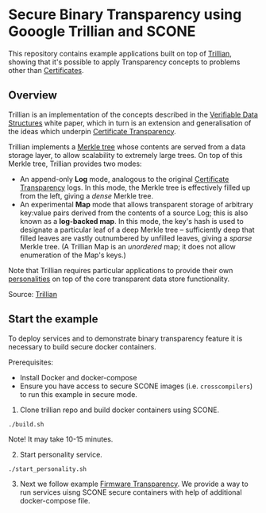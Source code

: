 # Secure Binary Transparency using Gooogle Trillian and SCONE

This repository contains example applications built on top of
[Trillian](https://github.com/google/trillian), showing that it's possible to apply
Transparency concepts to problems other than
[Certificates](https://github.com/google/certificate-transparency-go).

## Overview

Trillian is an implementation of the concepts described in the
[Verifiable Data Structures](docs/papers/VerifiableDataStructures.pdf) white paper,
which in turn is an extension and generalisation of the ideas which underpin
[Certificate Transparency](https://certificate-transparency.org).

Trillian implements a [Merkle tree](https://en.wikipedia.org/wiki/Merkle_tree)
whose contents are served from a data storage layer, to allow scalability to
extremely large trees.  On top of this Merkle tree, Trillian provides two
modes:

 - An append-only **Log** mode, analogous to the original
   [Certificate Transparency](https://certificate-transparency.org) logs.  In
   this mode, the Merkle tree is effectively filled up from the left, giving a
   *dense* Merkle tree.
 - An experimental **Map** mode that allows transparent storage of arbitrary
   key:value pairs derived from the contents of a source Log; this is also known
   as a **log-backed map**.  In this mode, the key's hash is used to designate a
   particular leaf of a deep Merkle tree – sufficiently deep that filled
   leaves are vastly outnumbered by unfilled leaves, giving a *sparse* Merkle
   tree.  (A Trillian Map is an *unordered* map; it does not allow enumeration
   of the Map's keys.)

Note that Trillian requires particular applications to provide their own
[personalities](#personalities) on top of the core transparent data store
functionality.

Source: [Trillian](https://github.com/google/trillian)


## Start the example

To deploy services and to demonstrate binary transparency feature it is necessary to build secure docker containers.

Prerequisites:
- Install Docker and docker-compose
- Ensure you have access to secure SCONE images (i.e. `crosscompilers`) to run this example in secure mode.


1. Clone trillian repo and build docker containers using SCONE.
```
./build.sh
```
Note! It may take 10-15 minutes.

2. Start personality service.
```
./start_personality.sh
```

3. Next we follow example [Firmware Transparency](https://github.com/google/trillian-examples/tree/master/binary_transparency/firmware).
We provide a way to run services uisng SCONE secure containers with help of additional docker-compose file.


